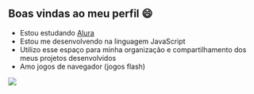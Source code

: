 ## Boas vindas ao meu perfil 😄

- Estou estudando [Alura](https://www.alura.com.br)
- Estou me desenvolvendo na linguagem JavaScript
- Utilizo esse espaço para minha organização e compartilhamento dos meus projetos desenvolvidos
- Amo jogos de navegador (jogos flash)

![](https://media.tenor.com/sopTGZdbYrMAAAAj/gaming-mickey-mouse.gif)
